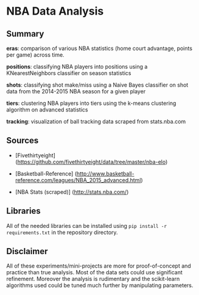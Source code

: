NBA Data Analysis
===============

Summary
-------------------
**eras**: comparison of various NBA statistics (home court advantage, points per game) across time.

**positions**: classifying NBA players into positions using a KNearestNeighbors classifier on season statistics

**shots**: classifying shot make/miss using a Naive Bayes classifier on shot data from the 2014-2015 NBA season for a given player

**tiers**: clustering NBA players into tiers using the k-means clustering algorithm on advanced statistics

**tracking**: visualization of ball tracking data scraped from stats.nba.com


Sources
-------------------
* [Fivethirtyeight] (https://github.com/fivethirtyeight/data/tree/master/nba-elo)

* [Basketball-Reference] (http://www.basketball-reference.com/leagues/NBA_2015_advanced.html)

* [NBA Stats (scraped)] (http://stats.nba.com/)


Libraries
-------------------

All of the needed libraries can be installed using `pip install -r requirements.txt` in the repository directory.


Disclaimer
-------------------

All of these experiments/mini-projects are more for proof-of-concept and practice than true analysis. Most of the data sets could use significant refinement. Moreover the analysis is rudimentary and the scikit-learn algorithms used could be tuned much further by manipulating parameters.
